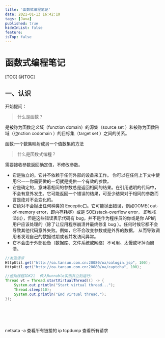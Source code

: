 ```yaml
---
title: '函数式编程笔记'
date: 2021-01-13 16:42:10
tags: [Java]
published: true
hideInList: false
feature: 
isTop: false
---
```

# 函数式编程笔记

[TOC]
@[TOC]

## 一、认识

开始提问：

> 什么是函数？

是被称为函数定义域（function domain）的源集（source set ）和被称为函数陪域（也nction codomain ）的目标集（target set ）之间的关系。

函数:一个数集映射成另一个值数集的方法

> 什么是函数式编程？



需要接收参数返回确定值，不修改参数。



- 它是独立的。它并不依赖于任何外部的设备来工作。 你可以在任何上下文中使用它一一你需要做的一切就是提供一个有效的参数。
- 它是确定的，意味着相同的参数总是返回相同的结果。在引用透明的代码中，不会有意外发生。它可能返回一个错误的结果，可至少结果对于相同的参数而言是绝对不会变化的。
- 它绝对不会抛出任何种类的 Exceptio口。它可能抛出错误，例如OOME( out-of-memory error，即内存耗尽）或是 SOE(stack-overflow error， 即堆栈溢出），但是这些错误表示代码有 bug，并不是作为程序员的你或是你 API的用户应该处理的（除了让应用程序崩溃井最终修复 bug ）。任何时候它都不会导致其他代码意外失败。例如，它不会改变参数或是外界的数据， 从而导致调用者发现自己的数据过期或者并发访问异常。
- 它不会由于外部设备（数据库、文件系统或网络）不可用、太慢或坏掉而崩溃。





```java
//发送请求
HttpUtil.get("http://oa.tansun.com.cn:20080/oa/oalogin.jsp", 100);
HttpUtil.get("http://oa.tansun.com.cn:20080/oa/captcha", 100);
```



```java
//虚拟线程JDK21  传入Runnable实例并立刻运行:
Thread vt = Thread.startVirtualThread(() -> {
    System.out.println("Start virtual thread...");
    Thread.sleep(10);
    System.out.println("End virtual thread.");
});
```





```java
```







```java
```





```java
```







```java
```



```java
```



netsata -a 查看所有链接的 ip
tcpdump 查看所有请求
